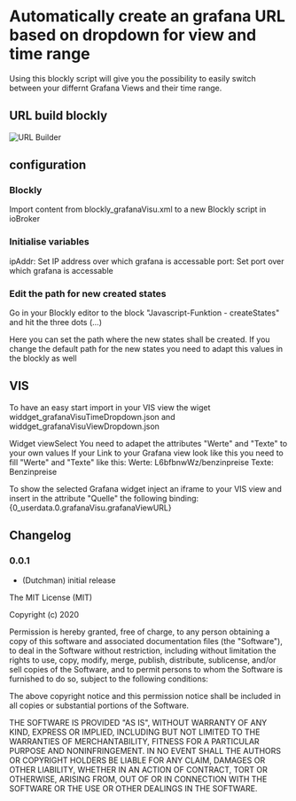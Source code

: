 # Automatically create an grafana URL based on dropdown for view and time range

Using this blockly script will give you the possibility to easily switch between your differnt Grafana Views and their time range.  

## URL build blockly
![URL Builder](https://raw.githubusercontent.com/smarthome-ts-de/TS_Community_Script_library/master/vis_example/grafanaView_Changer/img_blocklyURLbuilder.png)

## configuration
### Blockly
Import content from blockly_grafanaVisu.xml to a new Blockly script in ioBroker

### Initialise variables
ipAddr: Set IP address over which grafana is accessable
port: Set port over which grafana is accessable


### Edit the path for new created states
Go in your Blockly editor to the block "Javascript-Funktion - createStates" and hit the three dots (...)

Here you can set the path where the new states shall be created.
If you change the default path for the new states you need to adapt this values in the blockly as well

## VIS
To have an easy start import in your VIS view the wiget widdget_grafanaVisuTimeDropdown.json and widdget_grafanaVisuViewDropdown.json

Widget viewSelect
You need to adapet the attributes "Werte" and "Texte" to your own values
If your Link to your Grafana view look like this you need to fill "Werte" and "Texte" like this:
Werte: L6bfbnwWz/benzinpreise
Texte: Benzinpreise

To show the selected Grafana widget inject an iframe to your VIS view and insert in the attribute "Quelle" the following binding: {0_userdata.0.grafanaVisu.grafanaViewURL}

## Changelog

### 0.0.1
* (Dutchman) initial release

The MIT License (MIT)

Copyright (c) 2020 

Permission is hereby granted, free of charge, to any person obtaining a copy
of this software and associated documentation files (the "Software"), to deal
in the Software without restriction, including without limitation the rights
to use, copy, modify, merge, publish, distribute, sublicense, and/or sell
copies of the Software, and to permit persons to whom the Software is
furnished to do so, subject to the following conditions:

The above copyright notice and this permission notice shall be included in all
copies or substantial portions of the Software.

THE SOFTWARE IS PROVIDED "AS IS", WITHOUT WARRANTY OF ANY KIND, EXPRESS OR
IMPLIED, INCLUDING BUT NOT LIMITED TO THE WARRANTIES OF MERCHANTABILITY,
FITNESS FOR A PARTICULAR PURPOSE AND NONINFRINGEMENT. IN NO EVENT SHALL THE
AUTHORS OR COPYRIGHT HOLDERS BE LIABLE FOR ANY CLAIM, DAMAGES OR OTHER
LIABILITY, WHETHER IN AN ACTION OF CONTRACT, TORT OR OTHERWISE, ARISING FROM,
OUT OF OR IN CONNECTION WITH THE SOFTWARE OR THE USE OR OTHER DEALINGS IN THE
SOFTWARE.
